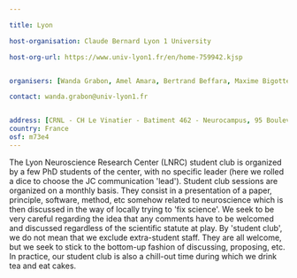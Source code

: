 ```yaml
---

title: Lyon 

host-organisation: Claude Bernard Lyon 1 University 

host-org-url: https://www.univ-lyon1.fr/en/home-759942.kjsp 


organisers: [Wanda Grabon, Amel Amara, Bertrand Beffara, Maxime Bigotte, Aurelie Brecier, Ines Daguet, Nadia Gasmi] 

contact: wanda.grabon@univ-lyon1.fr 


address: [CRNL - CH Le Vinatier - Batiment 462 - Neurocampus, 95 Boulevard Pinel, 69500 Bron]
country: France
osf: m73e4
---
```


The Lyon Neuroscience Research Center (LNRC) student club is organized by a few PhD students of the center, with no specific leader (here we rolled a dice to choose the JC communication 'lead'). Student club sessions are
organized on a monthly basis. They consist in a presentation of a paper, principle, software, method, etc somehow related to neuroscience which is then discussed in the way of locally trying to 'fix science'. 
We seek to be very careful regarding the idea that any comments have to be welcomed and discussed regardless of the scientific statute at play. By 'student club', we do not mean that we exclude extra-student staff. 
They are all welcome, but we seek to stick to the bottom-up fashion of discussing, proposing, etc. In practice, our student club is also a chill-out time during which we drink tea and eat cakes.   
